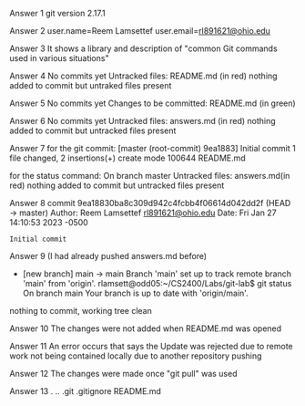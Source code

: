 Answer 1 
git version 2.17.1

Answer 2
user.name=Reem Lamsettef
user.email=rl891621@ohio.edu

Answer 3
It shows a library and description of "common Git commands used in various situations"

Answer 4
No commits yet
Untracked files:
	README.md (in red)
nothing added to commit but untraked files present

Answer 5
No commits yet
Changes to be committed:
	README.md (in green)

Answer 6
No commits yet
Untracked files:
	answers.md (in red)
nothing added to commit but untracked files present

Answer 7
for the git commit:
[master (root-commit) 9ea1883] Initial commit
 1 file changed, 2 insertions(+)
 create mode 100644 README.md

for the status command:
On branch master
Untracked files:
	answers.md(in red)
nothing added to commit but untracked files present


Answer 8
commit 9ea18830ba8c309d942c4fcbb4f06614d042dd2f (HEAD -> master)
Author: Reem Lamsettef <rl891621@ohio.edu>
Date:   Fri Jan 27 14:10:53 2023 -0500

    Initial commit

Answer 9
(I had already pushed answers.md before)
 * [new branch]      main -> main
Branch 'main' set up to track remote branch 'main' from 'origin'.
rlamsett@odd05:~/CS2400/Labs/git-lab$ git status
On branch main
Your branch is up to date with 'origin/main'.

nothing to commit, working tree clean

Answer 10
The changes were not added when README.md was opened

Answer 11
An error occurs that says the Update was rejected due to remote work not being contained locally due to another repository pushing

Answer 12
The changes were made once "git pull" was used

Answer 13
.  ..  .git  .gitignore  README.md

